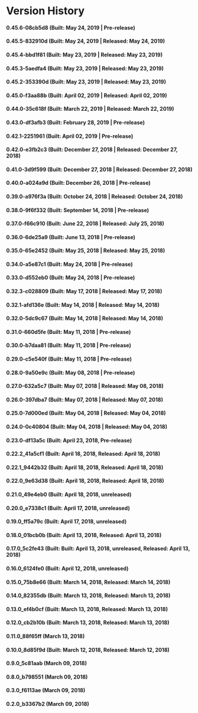 # Version History


#### 0.45.6-08cb5d8 (Built: May 24, 2019 | Pre-release)

#### 0.45.5-832910d (Built: May 24, 2019 | Released: May 24, 2019)

#### 0.45.4-bbd1f81 (Built: May 23, 2019 | Released: May 23, 2019)

#### 0.45.3-5aedfa4 (Built: May 23, 2019 | Released: May 23, 2019)

#### 0.45.2-353390d (Built: May 23, 2019 | Released: May 23, 2019)

#### 0.45.0-f3aa88b (Built: April 02, 2019 | Released: April 02, 2019)

#### 0.44.0-35c618f (Built: March 22, 2019 | Released: March 22, 2019)

#### 0.43.0-df3afb3 (Built: February 28, 2019 | Pre-release)

#### 0.42.1-2251961 (Built: April 02, 2019 | Pre-release)

#### 0.42.0-e3fb2c3 (Built: December 27, 2018 | Released: December 27, 2018)

#### 0.41.0-3d9f599 (Built: December 27, 2018 | Released: December 27, 2018)

#### 0.40.0-a024a9d (Built: December 26, 2018 | Pre-release)

#### 0.39.0-a976f3a (Built: October 24, 2018 | Released: October 24, 2018)

#### 0.38.0-9f6f332 (Built: September 14, 2018 | Pre-release)

#### 0.37.0-f66c910 (Built: June 22, 2018 | Released: July 25, 2018)

#### 0.36.0-6de25a9 (Built: June 13, 2018 | Pre-release)

#### 0.35.0-65e2452 (Built: May 25, 2018 | Released: May 25, 2018)

#### 0.34.0-a5e87c1 (Built: May 24, 2018 | Pre-release)

#### 0.33.0-d552eb0 (Built: May 24, 2018 | Pre-release)

#### 0.32.3-c028809 (Built: May 17, 2018 | Released: May 17, 2018)

#### 0.32.1-afd136e (Built: May 14, 2018 | Released: May 14, 2018)

#### 0.32.0-5dc9c67 (Built: May 14, 2018 | Released: May 14, 2018)

#### 0.31.0-660d5fe (Built: May 11, 2018 | Pre-release)

#### 0.30.0-b7daa81 (Built: May 11, 2018 | Pre-release)

#### 0.29.0-c5e540f (Built: May 11, 2018 | Pre-release)

#### 0.28.0-9a50e9c (Built: May 08, 2018 | Pre-release)

#### 0.27.0-632a5c7 (Built: May 07, 2018 | Released: May 08, 2018)

#### 0.26.0-397dba7 (Built: May 07, 2018 | Released: May 07, 2018)

#### 0.25.0-7d000ed (Built: May 04, 2018 | Released: May 04, 2018)

#### 0.24.0-0c40804 (Built: May 04, 2018 | Released: May 04, 2018)

#### 0.23.0-df13a5c (Built: April 23, 2018, Pre-release)

#### 0.22.2_41a5cf1 (Built: April 18, 2018, Released: April 18, 2018)

#### 0.22.1_9442b32 (Built: April 18, 2018, Released: April 18, 2018)

#### 0.22.0_9e63d38 (Built: April 18, 2018, Released: April 18, 2018)

#### 0.21.0_49e4eb0 (Built: April 18, 2018, unreleased)

#### 0.20.0_e7338c1 (Built: April 17, 2018, unreleased)

#### 0.19.0_ff5a79c (Built: April 17, 2018, unreleased)

#### 0.18.0_01bcb0b (Built: April 13, 2018, Released: April 13, 2018)

#### 0.17.0_5c2fe43 (Built: Built: April 13, 2018, unreleased, Released: April 13, 2018)

#### 0.16.0_6124fe0 (Built: April 12, 2018, unreleased)

#### 0.15.0_75b8e66 (Built: March 14, 2018, Released: March 14, 2018)

#### 0.14.0_82355db (Built: March 13, 2018, Released: March 13, 2018)

#### 0.13.0_ef4b0cf (Built: March 13, 2018, Released: March 13, 2018)

#### 0.12.0_cb2b10b (Built: March 13, 2018, Released: March 13, 2018)

#### 0.11.0_88f65ff (March 13, 2018)

#### 0.10.0_8d85f9d (Built: March 12, 2018, Released: March 12, 2018)

#### 0.9.0_5c81aab (March 09, 2018)

#### 0.8.0_b798551 (March 09, 2018)

#### 0.3.0_f6113ae (March 09, 2018)

#### 0.2.0_b3367b2 (March 09, 2018)

